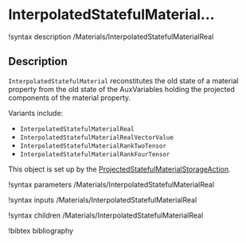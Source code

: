# InterpolatedStatefulMaterial...

!syntax description /Materials/InterpolatedStatefulMaterialReal

## Description

`InterpolatedStatefulMaterial` reconstitutes the old state of a material property from the old state of the AuxVariables holding the projected components of the material property.

Variants include:

- `InterpolatedStatefulMaterialReal`
- `InterpolatedStatefulMaterialRealVectorValue`
- `InterpolatedStatefulMaterialRankTwoTensor`
- `InterpolatedStatefulMaterialRankFourTensor`

This object is set up by the [ProjectedStatefulMaterialStorageAction](ProjectedStatefulMaterialStorageAction.md).

!syntax parameters /Materials/InterpolatedStatefulMaterialReal

!syntax inputs /Materials/InterpolatedStatefulMaterialReal

!syntax children /Materials/InterpolatedStatefulMaterialReal

!bibtex bibliography
